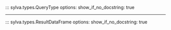 ::: sylva.types.QueryType
    options:
        show_if_no_docstring: true

___

::: sylva.types.ResultDataFrame
    options:
        show_if_no_docstring: true
